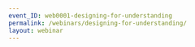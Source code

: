 ```yaml
---
event_ID: web0001-designing-for-understanding
permalink: /webinars/designing-for-understanding/
layout: webinar
---
```

